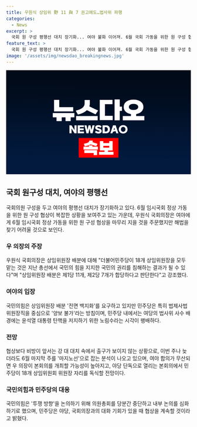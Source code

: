 ```yaml
---
title: 우원식 상임위 野 11 與 7 권고에도…법사위 파행
categories:
  - News
excerpt: >
  국회 원 구성 평행선 대치 장기화... 여야 불화 이어져. 6월 국회 가동을 위한 원 구성 협상 주문에도 갈등은 계속되고, 본회의 개최가 불발됐다. 국민의힘은 상임위원장 배분 '전면 백지화'를 요구하고, 민주당은 '양보 불가' 입장을 고수하며 대치가 이어지고 있다. 이에 따라 각 정당은 투쟁 방향을 논의하고 있으며, 국회의장은 여당의 책임 있는 자세를 강조하며 압박하고 있다. 이번 주나 늦더라도 6월 마지막 주에 합의에 도달하지 못할 경우, 본회의 개최를 통해 갈등이 해결될 가능성을 보이고 있다.
feature_text: >
  국회 원 구성 평행선 대치 장기화... 여야 불화 이어져. 6월 국회 가동을 위한 원 구성 협상 주문에도 갈등은 계속되고, 본회의 개최가 불발됐다. 국민의힘은 상임위원장 배분 '전면 백지화'를 요구하고, 민주당은 '양보 불가' 입장을 고수하며 대치가 이어지고 있다. 이에 따라 각 정당은 투쟁 방향을 논의하고 있으며, 국회의장은 여당의 책임 있는 자세를 강조하며 압박하고 있다. 이번 주나 늦더라도 6월 마지막 주에 합의에 도달하지 못할 경우, 본회의 개최를 통해 갈등이 해결될 가능성을 보이고 있다.
image: '/assets/img/newsdao_breakingnews.jpg'
---
```


<p><img src="/assets/img/newsdao_breakingnews.jpg" alt="pcversion 속보" /></p>

<h2 data-ke-size="size26">국회 원구성 대치, 여야의 평행선</h2>

<p data-ke-size="size16">국회의원 구성을 두고 여야의 평행선 대치가 장기화하고 있다. 6월 임시국회 정상 가동을 위한 원 구성 협상이 복잡한 상황을 보여주고 있는 가운데, 우원식 국회의장은 여야에게 6월 임시국회 정상 가동을 위한 원 구성 협상을 마무리 지을 것을 주문했지만 해법을 찾기 어려울 것으로 보인다.</p>

<h3>우 의장의 주장</h3>

<p data-ke-size="size16">우원식 국회의장은 상임위원장 배분에 대해 "더불어민주당이 18개 상임위원장을 모두 맡는 것은 지난 총선에서 국민의 힘을 지지한 국민의 권리를 침해하는 결과가 될 수 있다"며 "상임위원장 배분은 제1당 11개, 제2당 7개가 합당하다고 판단한다"고 강조했다.</p>

<h3>여야의 입장</h3>

<p data-ke-size="size16">국민의힘은 상임위원장 배분 '전면 백지화'를 요구하고 있지만 민주당은 특히 법제사법위원장직을 중심으로 '양보 불가'라는 방침이며, 민주당 내에서는 여당의 법사위 사수 배경에는 윤석열 대통령 탄핵을 저지하기 위한 노림수라는 시각이 팽배하다.</p>

<h3>전망</h3>

<p data-ke-size="size16">협상보다 비방이 앞서는 강 대 대치 속에서 출구가 보이지 않는 상황으로, 이번 주나 늦더라도 6월 마지막 주를 '마지노선'으로 잡는 분석이 나오고 있으며, 여야 합의가 무산되면 우 의장이 본회의를 개최할 가능성이 높아지고, 야당 단독으로 열리는 본회의에서 민주당이 18개 상임위원회 위원장 자리를 독식할 전망이다.</p>

<h3>국민의힘과 민주당의 대응</h3>

<p data-ke-size="size16">국민의힘은 '투쟁 방향'을 논의하기 위해 의원총회를 당분간 중단하고 내부 논의를 심화하기로 했으며, 민주당은 야당, 국회의장과의 대화 기회가 있을 때 협상을 계속할 것이라고 밝혔다.</p>

